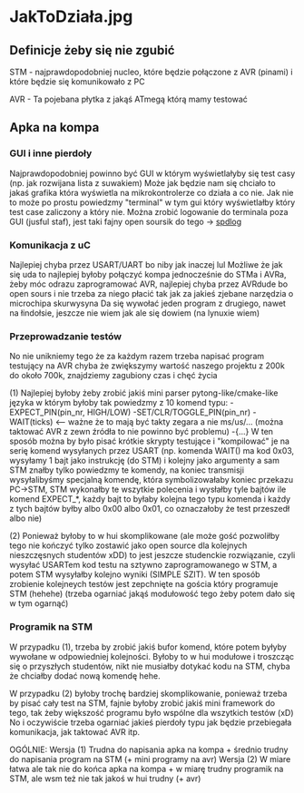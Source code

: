 # JakToDziała.jpg

## Definicje żeby się nie zgubić

STM - najprawdopodobniej nucleo, które będzie połączone z AVR (pinami)
      i które będzie się komunikowało z PC

AVR - Ta pojebana płytka z jakąś ATmegą którą mamy testować

## Apka na kompa

### GUI i inne pierdoły

Najprawdopodobniej powinno być GUI w którym wyświetlałyby się test casy
(np. jak rozwijana lista z suwakiem) Może jak będzie nam się chciało to jakaś
grafika która wyświetla na mikrokontrolerze co działa a co nie. Jak nie to może
po prostu powiedzmy "terminal" w tym gui który wyświetlałby
który test case zaliczony a który nie. Można zrobić logowanie do terminala
poza GUI (jusful staf), jest taki fajny open soursik do tego -> [spdlog](https://github.com/gabime/spdlog)

### Komunikacja z uC

Najlepiej chyba przez USART/UART bo niby jak inaczej lul
Możliwe że jak się uda to najlepiej byłoby połączyć kompa jednocześnie do STMa i AVRa, żeby
móc odrazu zaprogramować AVR, najlepiej chyba przez AVRdude bo open sours i nie trzeba za niego
płacić tak jak za jakieś zjebane narzędzia o microchipa skurwysyna
Da się wywołać jeden program z drugiego, nawet na łindołsie, jeszcze nie wiem jak ale się dowiem (na lynuxie wiem)

### Przeprowadzanie testów

No nie unikniemy tego że za każdym razem trzeba napisać program testujący na AVR chyba że
zwiększymy wartość naszego projektu z 200k do około 700k, znajdziemy zagubiony czas i chęć życia

(1) Najlepiej byłoby żeby zrobić jakiś mini parser pytong-like/cmake-like języka w którym byłoby tak powiedzmy
z 10 komend typu:
-EXPECT_PIN(pin_nr, HIGH/LOW)
-SET/CLR/TOGGLE_PIN(pin_nr)
-WAIT(ticks) <-- ważne że to mają być takty zegara a nie ms/us/... (można taktować AVR z zewn źródła to nie powinno być problemu)
-{...}
W ten sposób można by było pisać krótkie skrypty testujące i "kompilować" je na serię komend wysyłanych przez USART
(np. komenda WAIT() ma kod 0x03, wysyłamy 1 bajt jako instrukcję (do STM) i kolejny jako argumenty a sam
STM znałby tylko powiedzmy te komendy, na koniec transmisji wysyłalibyśmy specjalną komendę, która symbolizowałaby
koniec przekazu PC->STM, STM wykonałby te wszytkie polecenia i wysłałby tyle bajtów ile komend EXPECT_*, każdy bajt to byłaby kolejna
tego typu komenda i każdy z tych bajtów byłby albo 0x00 albo 0x01, co oznaczałoby że test przeszedł albo nie)

(2) Ponieważ byłoby to w hui skomplikowane (ale może gość pozwoliłby tego nie kończyć tylko zostawić jako open source dla
kolejnych nieszczęsnych studentów xDD) to jest jeszcze studenckie rozwiązanie, czyli wysyłać USARTem kod testu na sztywno
zaprogramowanego w STM, a potem STM wysyłałby kolejno wyniki (SIMPLE SZIT). W ten sposób zrobienie kolejneych
testów jest zepchnięte na gościa który programuje STM (hehehe) (trzeba ogarniać jakąś modułowość tego żeby potem
dało się w tym ogarnąć)

### Programik na STM

W przypadku (1), trzeba by zrobić jakiś bufor komend, które potem byłyby wywołane w odpowiedniej
kolejności. Byłoby to w hui modułowe i troszcząc się o przyszłych studentów, nikt nie musiałby dotykać
kodu na STM, chyba że chciałby dodać nową komendę hehe.

W przypadku (2) byłoby trochę bardziej skomplikowanie, ponieważ trzeba by pisać cały test na STM,
fajnie byłoby zrobić jakiś mini framework do tego, tak żeby większość programu było wspólne dla wszytkich testów (xD)
No i oczywiście trzeba ogarniać jakieś pierdoły typu jak będzie przebiegała komunikacja, jak taktować AVR itp.

OGÓLNIE:
Wersja (1) Trudna do napisania apka na kompa + średnio trudny do napisania program na STM (+ mini programy na avr)
Wersja (2) W miare łatwa ale tak nie do końca apka na kompa + w miarę trudny programik na STM, ale wsm też nie tak jakoś w hui trudny (+ avr)
